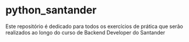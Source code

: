 # python_santander
Este repositório é dedicado para todos os exercícios de prática que serão realizados ao longo do curso de Backend Developer do Santander
